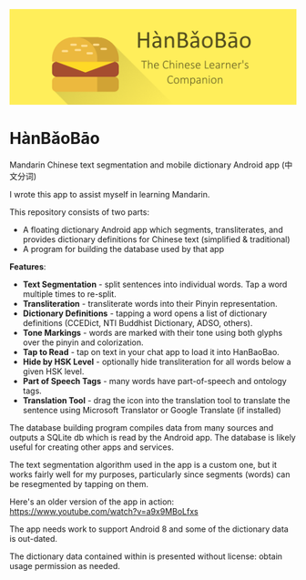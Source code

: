 ![](https://github.com/ReubenBond/HanBaoBao/blob/master/HanBaoBao/assets/Twitter_Header.png)

# HànBǎoBāo
Mandarin Chinese text segmentation and mobile dictionary Android app (中文分词)

I wrote this app to assist myself in learning Mandarin.

This repository consists of two parts:
  * A floating dictionary Android app which segments, transliterates, and provides dictionary definitions for Chinese text (simplified & traditional)
  * A program for building the database used by that app

**Features**:
  * **Text Segmentation** - split sentences into individual words. Tap a word multiple times to re-split.
  * **Transliteration** - transliterate words into their Pinyin representation.
  * **Dictionary Definitions** - tapping a word opens a list of dictionary definitions (CCEDict, NTI Buddhist Dictionary, ADSO, others).
  * **Tone Markings** - words are marked with their tone using both glyphs over the pinyin and colorization.
  * **Tap to Read** - tap on text in your chat app to load it into HanBaoBao.
  * **Hide by HSK Level** - optionally hide transliteration for all words below a given HSK level.
  * **Part of Speech Tags** - many words have part-of-speech and ontology tags.
  * **Translation Tool** - drag the icon into the translation tool to translate the sentence using Microsoft Translator or Google Translate (if installed)

The database building program compiles data from many sources and outputs a SQLite db which is read by the Android app.
The database is likely useful for creating other apps and services.

The text segmentation algorithm used in the app is a custom one, but it works fairly well for my purposes, particularly since segments (words) can be resegmented by tapping on them.

Here's an older version of the app in action: https://www.youtube.com/watch?v=a9x9MBoLfxs

The app needs work to support Android 8 and some of the dictionary data is out-dated.

The dictionary data contained within is presented without license: obtain usage permission as needed.
